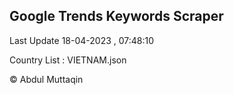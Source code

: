 

## Google Trends Keywords Scraper 
 
Last Update 18-04-2023 , 07:48:10

Country List :
VIETNAM.json



© Abdul Muttaqin 
